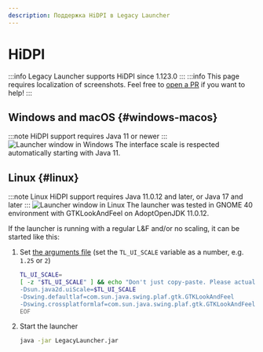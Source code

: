 ```yaml
---
description: Поддержка HiDPI в Legacy Launcher
---
```

# HiDPI
:::info
Legacy Launcher supports HiDPI since 1.123.0
:::
:::info
This page requires localization of screenshots. Feel free to [open a PR](https://github.com/LegacyLauncher/docs) if you want to help!
:::

## Windows and macOS {#windows-macos}
:::note
HiDPI support requires Java 11 or newer
:::
![Launcher window in Windows](./img/hidpi_win_ru.jpg)
The interface scale is respected automatically starting with Java 11.

## Linux {#linux}
:::note
Linux HiDPI support requires Java 11.0.12 and later, or Java 17 and later
:::
![Launcher window in Linux](./img/hidpi_linux_ru.png)
The launcher was tested in GNOME 40 environment with GTKLookAndFeel on AdoptOpenJDK 11.0.12.

If the launcher is running with a regular L&F and/or no scaling, it can be started like this:
1. Set [the arguments file](./portable) (set the `TL_UI_SCALE` variable as a number, e.g. `1.25` or `2`)
    ```bash
    TL_UI_SCALE=
    [ -z "$TL_UI_SCALE" ] && echo "Don't just copy-paste. Please actually set TL_UI_SCALE" >&2 || cat <<EOF > tl.bootargs
    -Dsun.java2d.uiScale=$TL_UI_SCALE
    -Dswing.defaultlaf=com.sun.java.swing.plaf.gtk.GTKLookAndFeel
    -Dswing.crossplatformlaf=com.sun.java.swing.plaf.gtk.GTKLookAndFeel
    EOF
    ```
2. Start the launcher
    ```bash
    java -jar LegacyLauncher.jar
    ```
